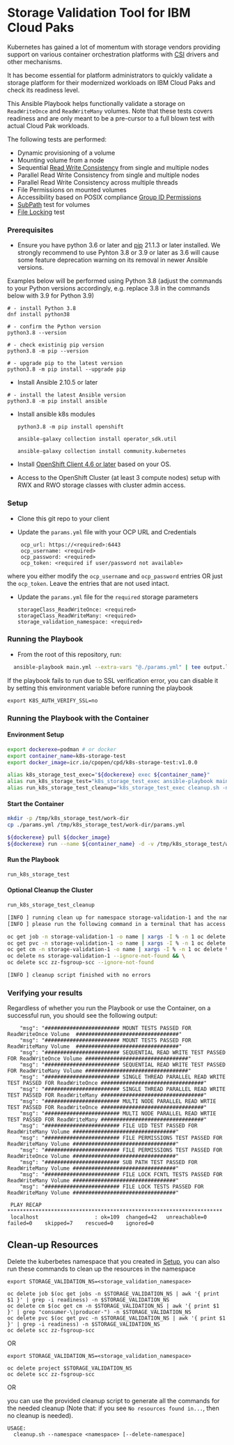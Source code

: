 # Storage Validation Tool for IBM Cloud Paks

Kubernetes has gained a lot of momentum with storage vendors providing support on various container orchestration platforms with [CSI](https://kubernetes-csi.github.io/docs/drivers.html) drivers and other mechanisms.

It has become essential for platform administrators to quickly validate a storage platform for their modernized workloads on IBM Cloud Paks and check its readiness level.

This Ansible Playbook helps functionally validate a storage on `ReadWriteOnce` and `ReadWriteMany` volumes. Note that these tests covers readiness and are only meant to be a pre-cursor to a full blown test with actual Cloud Pak workloads.

The following tests are performed:

 - Dynamic provisioning of a volume
 - Mounting volume from a node
 - Sequential [Read Write Consistency](./roles/storage-readiness/README.md#read-write-tests) from single and multiple nodes
 - Parallel Read Write Consistency from single and multiple nodes
 - Parallel Read Write Consistency across multiple threads
 - File Permissions on mounted volumes
 - Accessibility based on POSIX compliance [Group ID Permissions](./roles/storage-readiness/README.md#gid-tests)
 - [SubPath](https://kubernetes.io/docs/concepts/storage/volumes/#using-subpath) test for volumes
 - [File Locking](https://pubs.opengroup.org/onlinepubs/9699919799/functions/fcntl.html) test

### Prerequisites

- Ensure you have python 3.6 or later and [pip](https://pip.pypa.io/en/stable/installation/) 21.1.3 or later installed. We strongly
recommend to use Pyhton 3.8 or 3.9 or later as 3.6 will cause some feature deprecation warning on its removal in newer Ansible versions.

Examples below will be performed using Python 3.8 (adjust the commands to your Python versions accordingly, e.g. replace 3.8 in the commands below with 3.9 for Python 3.9)

```
# - install Python 3.8
dnf install python38

# - confirm the Python version
python3.8 --version

# - check existinig pip version
python3.8 -m pip --version

# - upgrade pip to the latest version
python3.8 -m pip install --upgrade pip
```

- Install Ansible 2.10.5 or later

```
# - install the latest Ansible version
python3.8 -m pip install ansible
```

- Install ansible k8s modules

  `python3.8 -m pip install openshift`

  `ansible-galaxy collection install operator_sdk.util`

  `ansible-galaxy collection install community.kubernetes`

- Install [OpenShift Client 4.6 or later](https://mirror.openshift.com/pub/openshift-v4/x86_64/clients/ocp/4.6.31) based on your OS.

- Access to the OpenShift Cluster (at least 3 compute nodes) setup with RWX and RWO storage classes with cluster admin access.

### Setup

 - Clone this git repo to your client

 - Update the `params.yml` file with your OCP URL and Credentials

   ```
    ocp_url: https://<required>:6443
    ocp_username: <required>
    ocp_password: <required>
    ocp_token: <required if user/password not available>
   ```
   
where you either modify the `ocp_username` and `ocp_password` entries OR just the `ocp_token`. Leave the entries that are not used intact.


 - Update the `params.yml` file for the `required` storage parameters

    ```
    storageClass_ReadWriteOnce: <required>
    storageClass_ReadWriteMany: <required>
    storage_validation_namespace: <required>
    ```

### Running the Playbook

 - From the root of this repository, run:

  ```bash
    ansible-playbook main.yml --extra-vars "@./params.yml" | tee output.log
  ```

  If the playbook fails to run due to SSL verification error, you can disable it by setting this environment variable before running the playbook

  ```
  export K8S_AUTH_VERIFY_SSL=no
  ```


### Running the Playbook with the Container

#### Environment Setup

```sh
export dockerexe=podman # or docker
export container_name=k8s-storage-test
export docker_image=icr.io/cpopen/cpd/k8s-storage-test:v1.0.0

alias k8s_storage_test_exec="${dockerexe} exec ${container_name}"
alias run_k8s_storage_test="k8s_storage_test_exec ansible-playbook main.yml --extra-vars \"@/tmp/work-dir/params.yml\" | tee output.log"
alias run_k8s_storage_test_cleanup="k8s_storage_test_exec cleanup.sh -n ${NAMESPACE} -d"
```

#### Start the Container

```sh
mkdir -p /tmp/k8s_storage_test/work-dir
cp ./params.yml /tmp/k8s_storage_test/work-dir/params.yml

${dockerexe} pull ${docker_image}
${dockerexe} run --name ${container_name} -d -v /tmp/k8s_storage_test/work-dir:/tmp/work-dir ${docker_image}
```

#### Run the Playbook

```sh
run_k8s_storage_test
```

#### Optional Cleanup the Cluster

```sh
run_k8s_storage_test_cleanup

[INFO ] running clean up for namespace storage-validation-1 and the namespace will be deleted
[INFO ] please run the following command in a terminal that has access to the cluster to clean up after the ansible playbooks

oc get job -n storage-validation-1 -o name | xargs -I % -n 1 oc delete % -n storage-validation-1 && \
oc get pvc -n storage-validation-1 -o name | xargs -I % -n 1 oc delete % -n storage-validation-1 && \
oc get cm -n storage-validation-1 -o name | xargs -I % -n 1 oc delete % -n storage-validation-1 && \
oc delete ns storage-validation-1 --ignore-not-found && \
oc delete scc zz-fsgroup-scc --ignore-not-found

[INFO ] cleanup script finished with no errors
```

### Verifying your results

Regardless of whether you run the Playbook or use the Container,
on a successful run, you should see the following output:

```
    "msg": "######################## MOUNT TESTS PASSED FOR ReadWriteOnce Volume  #################################"
    "msg": "######################## MOUNT TESTS PASSED FOR ReadWriteMany Volume  #################################"
    "msg": "######################## SEQUENTIAL READ WRITE TEST PASSED FOR ReadWriteOnce Volume #################################"
    "msg": "######################## SEQUENTIAL READ WRITE TEST PASSED FOR ReadWriteMany Volume #################################"
    "msg": "######################## SINGLE THREAD PARALLEL READ WRITE TEST PASSED FOR ReadWriteOnce #################################"
    "msg": "######################## SINGLE THREAD PARALLEL READ WRITE TEST PASSED FOR ReadWriteMany #################################"
    "msg": "######################## MULTI NODE PARALLEL READ WRTIE TEST PASSED FOR ReadWriteOnce #################################"
    "msg": "######################## MULTI NODE PARALLEL READ WRTIE TEST PASSED FOR ReadWriteMany #################################"
    "msg": "######################## FILE UID TEST PASSED FOR ReadWriteMany Volume #################################"
    "msg": "######################## FILE PERMISSIONS TEST PASSED FOR ReadWriteMany Volume #################################"
    "msg": "######################## FILE PERMISSIONS TEST PASSED FOR ReadWriteOnce Volume #################################"
    "msg": "######################## SUB PATH TEST PASSED FOR ReadWriteMany Volume #################################"
    "msg": "######################## FILE LOCK FCNTL TESTS PASSED FOR ReadWriteMany Volume #################################"
    "msg": "######################## FILE LOCK TESTS PASSED FOR ReadWriteMany Volume #################################"
```

```
 PLAY RECAP *********************************************************************
 localhost                  : ok=109  changed=42   unreachable=0    failed=0    skipped=7    rescued=0    ignored=0   
```

## Clean-up Resources

Delete the kuberbetes namespace that you created in [Setup](#setup), you can also run these commands to clean up the
resources in the namespace

```
export STORAGE_VALIDATION_NS=<storage_validation_namespace>

oc delete job $(oc get jobs -n $STORAGE_VALIDATION_NS | awk '{ print $1 }' | grep -i readiness) -n $STORAGE_VALIDATION_NS
oc delete cm $(oc get cm -n $STORAGE_VALIDATION_NS | awk '{ print $1 }' | grep "consumer-\|producer-") -n $STORAGE_VALIDATION_NS
oc delete pvc $(oc get pvc -n $STORAGE_VALIDATION_NS | awk '{ print $1 }' | grep -i readiness) -n $STORAGE_VALIDATION_NS
oc delete scc zz-fsgroup-scc
```

OR

```
export STORAGE_VALIDATION_NS=<storage_validation_namespace>

oc delete project $STORAGE_VALIDATION_NS
oc delete scc zz-fsgroup-scc
```

OR

you can use the provided cleanup script to generate all the commands for the needed cleanup 
(Note that: if you see `No resources found in...`, then no cleanup is needed).

```
USAGE:
  cleanup.sh --namespace <namespace> [--delete-namespace]
``` 
